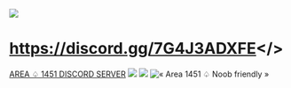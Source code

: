 ![](https://github.com/Powerforce00/Area1451/assets/145535983/645fc953-8a4f-409e-b3d8-8893045355a8)
# <a id="AREA ♤ 1451 DISCORD">https://discord.gg/7G4J3ADXFE</>
<a href="https://discord.com/invite/7G4J3ADXFE" target="_blank">AREA ♤ 1451 DISCORD SERVER</a>
![](https://github.com/Powerforce00/Area1451/assets/145535983/15de6e79-563e-4f7f-863f-f3519f51d1da)
![](https://github.com/Powerforce00/Area1451/assets/145535983/7ce217cd-6b1d-413d-aa55-1921d63e028d)
![« Area 1451 ♤ Noob friendly »](https://github.com/Powerforce00/Area1451/assets/145535983/3c23c9d9-cd50-47e1-a020-ff51cdd9eb4d)
